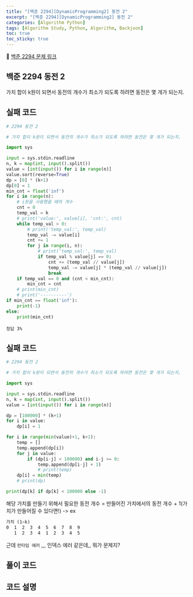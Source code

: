 ```yaml
---
title: "[백준 2294][DynamicProgramming2] 동전 2"
excerpt: "[백준 2294][DynamicProgramming2] 동전 2"
categories: [Algorithm Python]
tags: [Algorithm Study, Python, Algorithm, Backjoon]
toc: true
toc_sticky: true
---
```


📌 [백준 2294 문제 링크](https://www.acmicpc.net/problem/2294) <br>

## 백준 2294 동전 2

가치 합이 k원이 되면서 동전의 개수가 최소가 되도록 하려면 동전은 몇 개가 되는지.

## 실패 코드

```python
# 2294 동전 2

# 가치 합이 k원이 되면서 동전의 개수가 최소가 되도록 하려면 동전은 몇 개가 되는지.

import sys

input = sys.stdin.readline
n, k = map(int, input().split())
value = [int(input()) for i in range(n)]
value.sort(reverse=True)
dp = [0] * (k+1)
dp[0] = 1
min_cnt = float('inf')
for i in range(n):
    # i원을 사용했을 때의 개수
    cnt = 0
    temp_val = k
    # print('value:', value[i], 'cnt:', cnt)
    while temp_val > 0:
        # print('temp_val:', temp_val)
        temp_val -= value[i]
        cnt += 1
        for j in range(i, n):
            # print('temp_val:', temp_val)
            if temp_val % value[j] == 0:
                cnt += (temp_val // value[j])
                temp_val -= value[j] * (temp_val // value[j])
                break
    if temp_val == 0 and (cnt < min_cnt):
        min_cnt = cnt
    # print(min_cnt)
    # print('----------')
if min_cnt == float('inf'):
    print(-1)
else:
    print(min_cnt)
```

`정답 3%`

## 실패 코드

```python
# 2294 동전 2

# 가치 합이 k원이 되면서 동전의 개수가 최소가 되도록 하려면 동전은 몇 개가 되는지.

import sys

input = sys.stdin.readline
n, k = map(int, input().split())
value = [int(input()) for i in range(n)]

dp = [100000] * (k+1)
for i in value:
    dp[i] = 1

for i in range(min(value)+1, k+1):
    temp = []
    temp.append(dp[i])
    for j in value:
        if (dp[i-j] < 100000) and i-j >= 0:
            temp.append(dp[i-j] + 1)
            # print(temp)
    dp[i] = min(temp)
    # print(dp)

print(dp[k] if dp[k] < 100000 else -1)
```

해당 가치를 만들기 위해서 필요한 동전 개수 = 만들어진 가치에서의 동전 개수 + 1(가치가 만들어질 수 있다면!) -> ex <br>

```txt
가치 (1~k)
0  1  2  3  4  5  6  7  8  9
   1  2  3  4  1  2  3  4  5
``` 
근데 `런타임 에러` ,,, 인덱스 에러 같은데,, 뭐가 문제지?


## 풀이 코드

## 코드 설명
